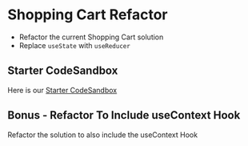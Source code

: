 

# Shopping Cart Refactor

- Refactor the current Shopping Cart solution
- Replace `useState` with `useReducer`


## Starter CodeSandbox
Here is our [Starter CodeSandbox](https://codesandbox.io/s/react-shopping-cart-input-solution-cmix9) 

## Bonus - Refactor To Include useContext Hook

Refactor the solution to also include the useContext Hook